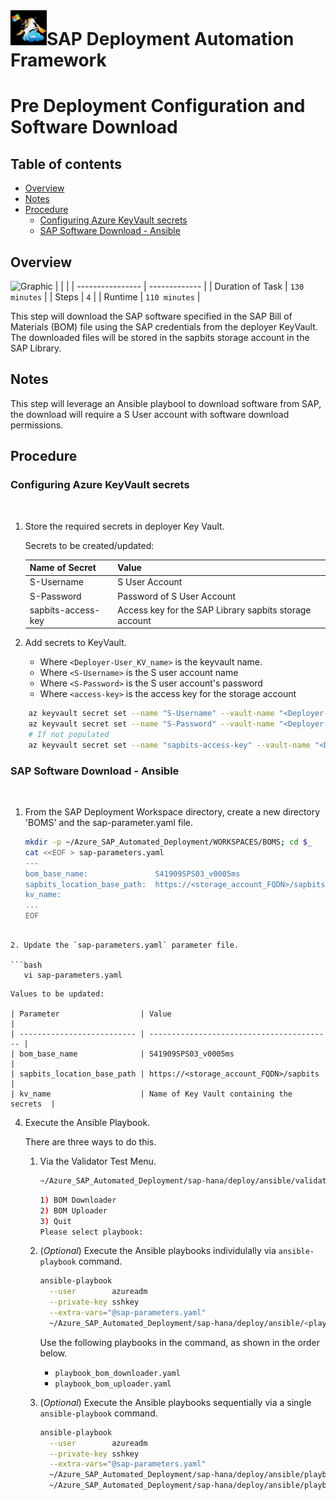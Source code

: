 # ![SAP Deployment Automation Framework](../../../assets/images/UnicornSAPBlack64x64.png)**SAP Deployment Automation Framework** #

# Pre Deployment Configuration and Software Download <!-- omit in toc --> #

## Table of contents <!-- omit in toc --> ##

- [Overview](#overview)
- [Notes](#notes)
- [Procedure](#procedure)
  - [Configuring Azure KeyVault secrets](#configuring-azure-keyvault-secrets)
  - [SAP Software Download - Ansible](#sap-software-download---ansible)

## Overview ##

![Graphic]()
|                  |               |
| ---------------- | ------------- |
| Duration of Task | `130 minutes` |
| Steps            | `4`           |
| Runtime          | `110 minutes` |

This step will download the SAP software specified in the SAP Bill of Materials (BOM) file using the SAP credentials from the deployer KeyVault. The downloaded files will be stored in the sapbits storage account in the SAP Library.

## Notes ##

This step will leverage an Ansible playbool to download software from SAP, the download will require a S User account with software download permissions.

## Procedure ##

### Configuring Azure KeyVault secrets ###

<br>

1. Store the required secrets in deployer Key Vault.

    Secrets to be created/updated:

    | Name of Secret             | Value                                                  |
    | -------------------------- | ------------------------------------------------------ |
    | S-Username                 | S User Account                                         |
    | S-Password                 | Password of S User Account                             |
    | sapbits-access-key         | Access key for the SAP Library sapbits storage account |

2. Add secrets to KeyVault.
   - Where `<Deployer-User_KV_name>` is the keyvault name.
   - Where `<S-Username>` is the S user account name
   - Where `<S-Password>` is the S user account's password
   - Where `<access-key>` is the access key for the storage account

```bash
    az keyvault secret set --name "S-Username" --vault-name "<Deployer-User_KV_name>" --value "<S-Username>";
    az keyvault secret set --name "S-Password" --vault-name "<Deployer-User_KV_name>" --value "<S-Password>";
    # If not populated
    az keyvault secret set --name "sapbits-access-key" --vault-name "<Deployer-User_KV_name>" --value "<access-key>";
```

### SAP Software Download - Ansible ###

<br>

1. From the SAP Deployment Workspace directory, create a new directory 'BOMS' and the sap-parameter.yaml file.

    ```bash
    mkdir -p ~/Azure_SAP_Automated_Deployment/WORKSPACES/BOMS; cd $_
    cat <<EOF > sap-parameters.yaml
    ---
    bom_base_name:               S41909SPS03_v0005ms
    sapbits_location_base_path:  https://<storage_account_FQDN>/sapbits
    kv_name:                      
    ...
    EOF
    
 ```
    
2. Update the `sap-parameters.yaml` parameter file.

 ```bash
    vi sap-parameters.yaml
 ```

    Values to be updated:

    | Parameter                  | Value                                     |
    | -------------------------- | ----------------------------------------- |
    | bom_base_name              | S41909SPS03_v0005ms                       |
    | sapbits_location_base_path | https://<storage_account_FQDN>/sapbits    |
    | kv_name                    | Name of Key Vault containing the secrets  |

4. Execute the Ansible Playbook.

    There are three ways to do this.

    1. Via the Validator Test Menu.

        ```bash
        ~/Azure_SAP_Automated_Deployment/sap-hana/deploy/ansible/validator_test_menu.sh
        ```

        ```bash
        1) BOM Downloader
        2) BOM Uploader
        3) Quit
        Please select playbook: 
        ```

    2. (*Optional*) Execute the Ansible playbooks individulally via `ansible-playbook` command.

        ```bash
        ansible-playbook                                                                                   \
          --user        azureadm                                                                           \
          --private-key sshkey                                                                             \
          --extra-vars="@sap-parameters.yaml"                                                              \
          ~/Azure_SAP_Automated_Deployment/sap-hana/deploy/ansible/<playbook>
        ```

        Use the following playbooks in the command, as shown in the order below.
        - `playbook_bom_downloader.yaml`
        - `playbook_bom_uploader.yaml`

    3. (*Optional*) Execute the Ansible playbooks sequentially via a single `ansible-playbook` command.

        ```bash
        ansible-playbook                                                                                   \
          --user        azureadm                                                                           \
          --private-key sshkey                                                                             \
          --extra-vars="@sap-parameters.yaml"                                                              \
          ~/Azure_SAP_Automated_Deployment/sap-hana/deploy/ansible/playbook_bom_downloader.yaml            \
          ~/Azure_SAP_Automated_Deployment/sap-hana/deploy/ansible/playbook_bom_uploader.yaml              
        ```
